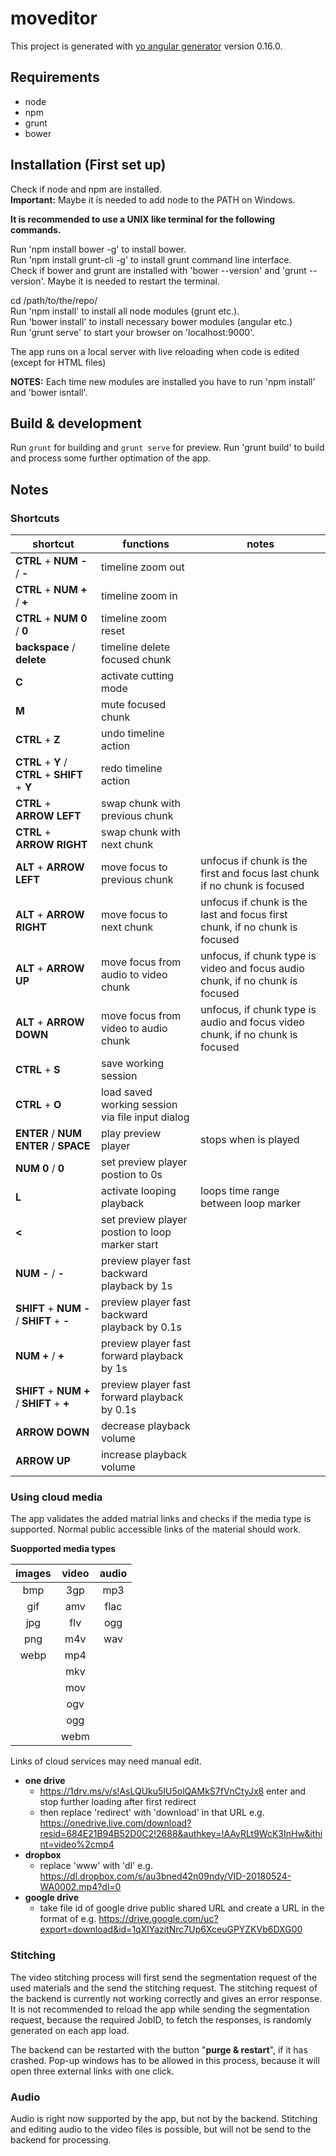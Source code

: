 # moveditor

This project is generated with [yo angular generator](https://github.com/yeoman/generator-angular)
version 0.16.0.

## Requirements

* node
* npm
* grunt
* bower

## Installation (First set up)

Check if node and npm are installed.  
**Important:** Maybe it is needed to add node to the PATH on Windows.

**It is recommended to use a UNIX like terminal for the following commands.**  

Run 'npm install bower -g' to install bower.  
Run 'npm install grunt-cli -g' to install grunt command line interface.  
Check if bower and grunt are installed with 'bower --version' and 'grunt --version'. Maybe it is needed to restart the terminal.  

cd /path/to/the/repo/  
Run 'npm install' to install all node modules (grunt etc.).  
Run 'bower install' to install necessary bower modules (angular etc.)  
Run 'grunt serve' to start your browser on 'localhost:9000'.  

The app runs on a local server with live reloading when code is edited (except for HTML files)

**NOTES:** Each time new modules are installed you have to run 'npm install' and 'bower isntall'.

## Build & development

Run `grunt` for building and `grunt serve` for preview.
Run 'grunt build' to build and process some further optimation of the app. 

## Notes

### Shortcuts

| shortcut | functions | notes |
| --- | --- | --- |
| **CTRL** + **NUM -** / **-** | timeline zoom out |  |
| **CTRL** + **NUM +** / **+** | timeline zoom in |  |
| **CTRL** + **NUM 0** / **0** | timeline zoom reset |  |
| **backspace** / **delete** | timeline delete focused chunk |  |
| **C** | activate cutting mode |  |
| **M** | mute focused chunk |  |
| **CTRL** + **Z** | undo timeline action |  |
| **CTRL** + **Y** / **CTRL** + **SHIFT** + **Y** | redo timeline action |  |
| **CTRL** + **ARROW LEFT** | swap chunk with previous chunk|  |
| **CTRL** + **ARROW RIGHT** | swap chunk with next chunk|  |
| **ALT** + **ARROW LEFT** | move focus to previous chunk | unfocus if chunk is the first and focus last chunk if no chunk is focused |
| **ALT** + **ARROW RIGHT** | move focus to next chunk | unfocus if chunk is the last and focus first chunk, if no chunk is focused |
| **ALT** + **ARROW UP** | move focus from audio to video chunk | unfocus, if chunk type is video and focus audio chunk, if no chunk is focused |
| **ALT** + **ARROW DOWN** | move focus from video to audio chunk | unfocus, if chunk type is audio and focus video chunk, if no chunk is focused |
| **CTRL** + **S** | save working session|  |
| **CTRL** + **O** | load saved working session via file input dialog |  |
| **ENTER** / **NUM ENTER** / **SPACE** | play preview player | stops when is played |
| **NUM 0** / **0** | set preview player postion to 0s |  |
| **L** | activate looping playback | loops time range between loop marker |
| **<** | set preview player postion to loop marker start |  |
| **NUM -** / **-** | preview player fast backward playback by 1s |  |
| **SHIFT** + **NUM -** / **SHIFT** + **-** | preview player fast backward playback by 0.1s |  |
| **NUM +** / **+** | preview player fast forward playback by 1s |  |
| **SHIFT** + **NUM +** / **SHIFT** + **+** | preview player fast forward playback by 0.1s |  |
| **ARROW DOWN** | decrease playback volume |  |
| **ARROW UP** | increase playback volume |  |

### Using cloud media

The app validates the added matrial links and checks if the media type is supported. Normal public accessible links of the material should work.

**Suopported media types**

| images | video | audio |
| :---: | :---: | :---: |
| bmp | 3gp | mp3 |
| gif | amv | flac |
| jpg | flv | ogg |
| png | m4v | wav |
| webp | mp4 |  |
|  | mkv |  |
|  | mov |  |
|  | ogv |  |
|  | ogg |  |
|  | webm |  |

Links of cloud services may need manual edit. 
- **one drive** 
  - https://1drv.ms/v/s!AsLQUku5IU5olQAMkS7fVnCtyJx8 enter and stop further loading after first redirect 
  - then replace 'redirect' with 'download' in that URL e.g. https://onedrive.live.com/download?resid=684E21B94B52D0C2!2688&authkey=!AAyRLt9WcK3InHw&ithint=video%2cmp4
- **dropbox** 
  - replace 'www' with 'dl' e.g. https://dl.dropbox.com/s/au3bned42n09ndy/VID-20180524-WA0002.mp4?dl=0 
- **google drive** 
  - take file id of google drive public shared URL and create a URL in the format of e.g. https://drive.google.com/uc?export=download&id=1qXlYazitNrc7Up6XceuGPYZKVb6DXG00

### Stitching

The video stitching process will first send the segmentation request of the used materials and the send the stitching request. The stitching request of the backend is currently not working correctly and gives an error response.
It is not recommended to reload the app while sending the segmentation request, because the required JobID, to fetch the responses, is randomly generated on each app load.

The backend can be restarted with the button "**purge & restart**", if it has crashed. Pop-up windows has to be allowed in this process, because it will open three external links with one click.

### Audio

Audio is right now supported by the app, but not by the backend. Stitching and editing audio to the video files is possible, but will not be send to the backend for processing.